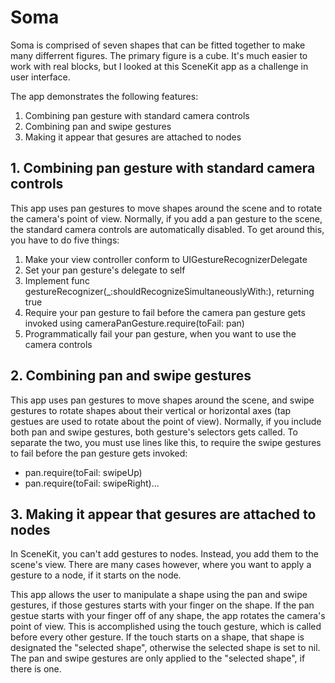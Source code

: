 # Soma

Soma is comprised of seven shapes that can be fitted together to make many differrent figures.  The primary figure is
a cube.  It's much easier to work with real blocks, but I looked at this SceneKit app as a challenge in user interface.

The app demonstrates the following features:
1. Combining pan gesture with standard camera controls
2. Combining pan and swipe gestures
3. Making it appear that gesures are attached to nodes

## 1. Combining pan gesture with standard camera controls

This app uses pan gestures to move shapes around the scene and to rotate the camera's point of view.  Normally, if you
add a pan gesture to the scene, the standard camera controls are automatically disabled.  To get around this, you have
to do five things:
1. Make your view controller conform to UIGestureRecognizerDelegate
2. Set your pan gesture's delegate to self
3. Implement func gestureRecognizer(_:shouldRecognizeSimultaneouslyWith:), returning true
4. Require your pan gesture to fail before the camera pan gesture gets invoked using cameraPanGesture.require(toFail: pan)
5. Programmatically fail your pan gesture, when you want to use the camera controls

## 2. Combining pan and swipe gestures

This app uses pan gestures to move shapes around the scene, and swipe gestures to rotate shapes about their vertical or
horizontal axes (tap gestues are used to rotate about the point of view).  Normally, if you include both pan and swipe
gestures, both gesture's selectors gets called.  To separate the two, you must use lines like this, to require the
swipe gestures to fail before the pan gesture gets invoked:
* pan.require(toFail: swipeUp)
* pan.require(toFail: swipeRight)...

## 3. Making it appear that gesures are attached to nodes

In SceneKit, you can't add gestures to nodes.  Instead, you add them to the scene's view.  There are many cases
however, where you want to apply a gesture to a node, if it starts on the node.

This app allows the user to manipulate a shape using the pan and swipe gestures, if those gestures starts with your
finger on the shape.  If the pan gestue starts with your finger off of any shape, the app rotates the camera's point
of view.  This is accomplished using the touch gesture, which is called before every other gesture.  If the touch
starts on a shape, that shape is designated the "selected shape", otherwise the selected shape is set to nil.  The
pan and swipe gestures are only applied to the "selected shape", if there is one.
